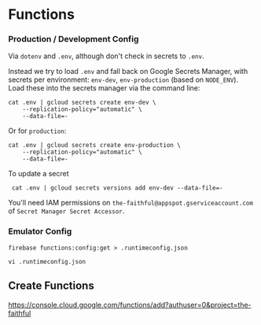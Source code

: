 # Functions

### Production / Development Config

Via `dotenv` and `.env`, although don't check in secrets to `.env`.

Instead we try to load `.env` and fall back on Google Secrets Manager, with secrets per environment: `env-dev`, `env-production` (based on `NODE_ENV`). Load these into the secrets manager via the command line:

```
cat .env | gcloud secrets create env-dev \
    --replication-policy="automatic" \
    --data-file=-
```

Or for `production`:

```
cat .env | gcloud secrets create env-production \
    --replication-policy="automatic" \
    --data-file=-
```

To update a secret

```
 cat .env | gcloud secrets versions add env-dev --data-file=-
```

You'll need IAM permissions on `the-faithful@appspot.gserviceaccount.com` of `Secret Manager Secret Accessor`.

### Emulator Config

```
firebase functions:config:get > .runtimeconfig.json

vi .runtimeconfig.json
```

## Create Functions

https://console.cloud.google.com/functions/add?authuser=0&project=the-faithful

